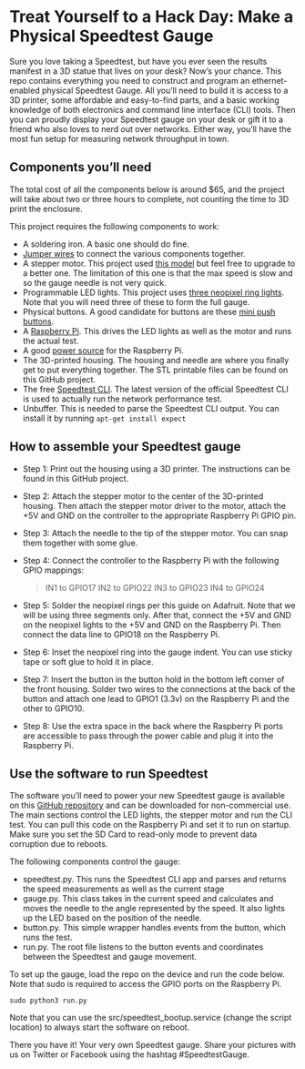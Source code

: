 # Treat Yourself to a Hack Day: Make a Physical Speedtest Gauge

Sure you love taking a Speedtest, but have you ever seen the results manifest in a 3D statue that lives on your desk? Now’s your chance. This repo contains everything you need to construct and program an ethernet-enabled physical Speedtest Gauge. All you’ll need to build it is access to a 3D printer, some affordable and easy-to-find parts, and a basic working knowledge of both electronics and command line interface (CLI) tools. Then you can proudly display your Speedtest gauge on your desk or gift it to a friend who also loves to nerd out over networks. Either way, you’ll have the most fun setup for measuring network throughput in town.


## Components you’ll need
The total cost of all the components below is around $65, and the project will take about two or three hours to complete, not counting the time to 3D print the enclosure. 

This project requires the following components to work:

* A soldering iron. A basic one should do fine. 
* [Jumper wires](https://smile.amazon.com/REXQualis-120pcs-Breadboard-Arduino-Raspberry/dp/B072L1XMJR) to connect the various components together.
* A stepper motor. This project used [this model](https://smile.amazon.com/ELEGOO-28BYJ-48-ULN2003-Stepper-Arduino/dp/B01CP18J4A/) but feel free to upgrade to a better one. The limitation of this one is that the max speed is slow and so the gauge needle is not very quick.
* Programmable LED lights. This project uses [three neopixel ring lights](https://www.adafruit.com/product/1768). Note that you will need three of these to form the full gauge.
* Physical buttons. A good candidate for buttons are these [mini push buttons](https://smile.amazon.com/gp/product/B0752RMB7Q/). 
* A [Raspberry Pi](https://www.adafruit.com/category/105). This drives the LED lights as well as the motor and runs the actual test. 
* A good [power source](https://smile.amazon.com/Raspberry-Power-Supply-Off-Switch/dp/B083JCL6H2) for the Raspberry Pi. 
* The 3D-printed housing. The housing and needle are where you finally get to put everything together. The STL printable files can be found on this GitHub project. 
* The free [Speedtest CLI](https://www.speedtest.net/apps/cli). The latest version of the official Speedtest CLI is used to actually run the network performance test. 
* Unbuffer. This is needed to parse the Speedtest CLI output. You can install it by running ```apt-get install expect```

## How to assemble your Speedtest gauge

* Step 1: Print out the housing using a 3D printer. The instructions can be found in this GitHub project. 

* Step 2: Attach the stepper motor to the center of the 3D-printed housing. Then attach the stepper motor driver to the motor, attach the +5V and GND on the controller to the appropriate Raspberry Pi GPIO pin. 

* Step 3: Attach the needle to the tip of the stepper motor. You can snap them together with some glue. 

* Step 4: Connect the controller to the Raspberry Pi with the following GPIO mappings:

    > IN1 to GPIO17
    > IN2 to GPIO22
    > IN3 to GPIO23
    > IN4 to GPIO24

* Step 5: Solder the neopixel rings per this guide on Adafruit. Note that we will be using three segments only. After that, connect the +5V and GND on the neopixel lights to the +5V and GND on the Raspberry Pi. Then connect the data line to GPIO18 on the Raspberry Pi. 

* Step 6: Inset the neopixel ring into the gauge indent. You can use sticky tape or soft glue to hold it in place. 

* Step 7: Insert the button in the button hold in the bottom left corner of the front housing. Solder two wires to the connections at the back of the button and attach one lead to GPIO1 (3.3v) on the Raspberry Pi and the other to GPIO10.

* Step 8: Use the extra space in the back where the Raspberry Pi ports are accessible to pass through the power cable and plug it into the Raspberry Pi. 

## Use the software to run Speedtest

The software you’ll need to power your new Speedtest gauge is available on this [GitHub repository](https://github.com/hashfunction/speedtest-gauge) and can be downloaded for non-commercial use. The main sections control the LED lights, the stepper motor and run the CLI test. You can pull this code on the Raspberry Pi and set it to run on startup. Make sure you set the SD Card to read-only mode to prevent data corruption due to reboots.

The following components control the gauge: 

* speedtest.py. This runs the Speedtest CLI app and parses and returns the speed measurements as well as the current stage
* gauge.py. This class takes in the current speed and calculates and moves the needle to the angle represented by the speed. It also lights up the LED based on the position of the needle. 
* button.py. This simple wrapper handles events from the button, which runs the test. 
* run.py. The root file listens to the button events and coordinates between the Speedtest and gauge movement. 


To set up the gauge, load the repo on the device and run the code below. Note that sudo is required to access the GPIO ports on the Raspberry Pi. 

```sudo python3 run.py```

Note that you can use the src/speedtest_bootup.service (change the script location) to always start the software on reboot. 

There you have it! Your very own Speedtest gauge. Share your pictures with us on Twitter or Facebook using the hashtag #SpeedtestGauge.


